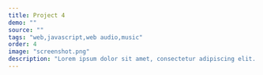 ```yaml
---
title: Project 4
demo: ""
source: ""
tags: "web,javascript,web audio,music"
order: 4
image: "screenshot.png"
description: "Lorem ipsum dolor sit amet, consectetur adipiscing elit. Vivamus velit erat, efficitur ac nibh vitae, suscipit."
---
```

